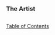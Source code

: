 ### The Artist
##
##
[Table of Contents](https://github.com/mycroftwilde/devil-steps-in-a-myth-system/tree/main/ref_guide)
